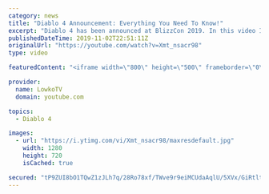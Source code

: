 ```yaml
---
category: news
title: "Diablo 4 Announcement: Everything You Need To Know!"
excerpt: "Diablo 4 has been announced at BlizzCon 2019. In this video I go over everything you need to know about this upcoming Blizzard Entertainment game."
publishedDateTime: 2019-11-02T22:51:11Z
originalUrl: "https://youtube.com/watch?v=Xmt_nsacr98"
type: video

featuredContent: "<iframe width=\"800\" height=\"500\" frameborder=\"0\" src=\"https://www.youtube.com/embed/Xmt_nsacr98\" allow=\"accelerometer; autoplay; encrypted-media; gyroscope; picture-in-picture\" allowfullscreen></iframe>"

provider:
  name: LowkoTV
  domain: youtube.com

topics:
  - Diablo 4

images:
  - url: "https://i.ytimg.com/vi/Xmt_nsacr98/maxresdefault.jpg"
    width: 1280
    height: 720
    isCached: true

secured: "tP9ZUI8bO1TQwZ1zJLh7q/28Ro78xf/TWve9r9eiMCUdaAqlU/5XVx/GiRtlthqNRzlj8+db3W8uuXhKlL/DuoFucmNksXyyAzaSn0mdQLH4u7shiOrXVyLIVP9B0KgoFDzFqe5EJFLPzC65o9VBbINSJZ8i9VUB1x8891Ix9y0WqtkLta0ZRd/d6bpDGqz1m+WMxoHyDetTn5AeXNvS6Fhy1dFKUTBJXvDDXH+9dCtbgreGKXBZQvHr0qKUd+stlJPaBpX42CtKoaDMk6ouWdHE+bUvyto6+VmK8MkGD8CB5EhCiikoVh5iZ/0N6Jyns0/7K7EBf2hbVTT008F1MUHBqG60My6LM+g/MAzphryhMtg4pF+DxbvWMskoMZXt2hopC2d1zioHGJqMQjrfpwhzFq4uZWEnmvVIwdoNXbiGrGQeflVIk0j0Qb5sv4NB;pCTZ9SvK4tBZJoxWGY4e5w=="
---
```


